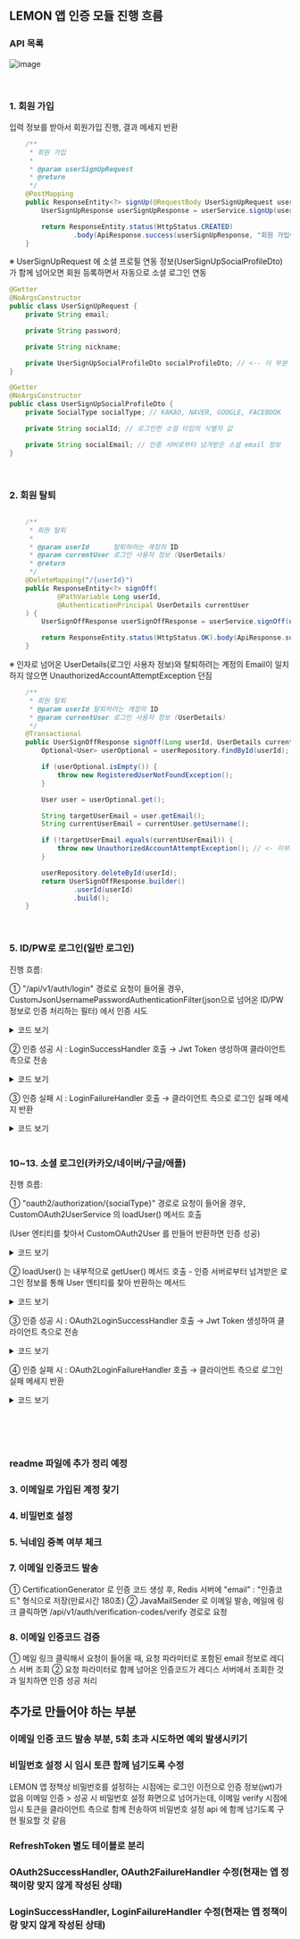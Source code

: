## LEMON 앱 인증 모듈 진행 흐름


### API 목록
![image](https://github.com/dydydade/oauthtest4/assets/78246372/951d1b17-d333-46ca-bc54-1b4322bee778)


<br/>

### 1. 회원 가입
입력 정보를 받아서 회원가입 진행, 결과 메세지 반환

```java
    /**
     * 회원 가입
     *
     * @param userSignUpRequest
     * @return
     */
    @PostMapping
    public ResponseEntity<?> signUp(@RequestBody UserSignUpRequest userSignUpRequest) {
        UserSignUpResponse userSignUpResponse = userService.signUp(userSignUpRequest);

        return ResponseEntity.status(HttpStatus.CREATED)
                .body(ApiResponse.success(userSignUpResponse, "회원 가입이 정상적으로 완료되었습니다."));
    }
```

※ UserSignUpRequest 에 소셜 프로필 연동 정보(UserSignUpSocialProfileDto) 가 함께 넘어오면 회원 등록하면서 자동으로 소셜 로그인 연동
```java
@Getter
@NoArgsConstructor
public class UserSignUpRequest {
    private String email;

    private String password;

    private String nickname;

    private UserSignUpSocialProfileDto socialProfileDto; // <-- 이 부분 함께 넘어오면 자동으로 소셜 프로필 연동까지 진행
}
```

```java
@Getter
@NoArgsConstructor
public class UserSignUpSocialProfileDto {
    private SocialType socialType; // KAKAO, NAVER, GOOGLE, FACEBOOK

    private String socialId; // 로그인한 소셜 타입의 식별자 값

    private String socialEmail; // 인증 서버로부터 넘겨받은 소셜 email 정보
}
```

<br/>

### 2. 회원 탈퇴
```java

    /**
     * 회원 탈퇴
     *
     * @param userId      탈퇴하려는 계정의 ID
     * @param currentUser 로그인 사용자 정보 (UserDetails)
     * @return
     */
    @DeleteMapping("/{userId}")
    public ResponseEntity<?> signOff(
            @PathVariable Long userId,
            @AuthenticationPrincipal UserDetails currentUser
    ) {
        UserSignOffResponse userSignOffResponse = userService.signOff(userId, currentUser);

        return ResponseEntity.status(HttpStatus.OK).body(ApiResponse.success(userSignOffResponse, "회원 탈퇴가 정상적으로 완료되었습니다."));
    }
```

※ 인자로 넘어온 UserDetails(로그인 사용자 정보)와 탈퇴하려는 계정의 Email이 일치하지 않으면 UnauthorizedAccountAttemptException 던짐 
```java
    /**
     * 회원 탈퇴
     * @param userId 탈퇴하려는 계정의 ID
     * @param currentUser 로그인 사용자 정보 (UserDetails)
     */
    @Transactional
    public UserSignOffResponse signOff(Long userId, UserDetails currentUser) {
        Optional<User> userOptional = userRepository.findById(userId);

        if (userOptional.isEmpty()) {
            throw new RegisteredUserNotFoundException();
        }

        User user = userOptional.get();

        String targetUserEmail = user.getEmail();
        String currentUserEmail = currentUser.getUsername();

        if (!targetUserEmail.equals(currentUserEmail)) {
            throw new UnauthorizedAccountAttemptException(); // <- 이부분
        }

        userRepository.deleteById(userId);
        return UserSignOffResponse.builder()
                .userId(userId)
                .build();
    }
```


<br/>

### 5. ID/PW로 로그인(일반 로그인)
진행 흐름:

① "/api/v1/auth/login" 경로로 요청이 들어올 경우, CustomJsonUsernamePasswordAuthenticationFilter(json으로 넘어온 ID/PW 정보로 인증 처리하는 필터) 에서 인증 시도

<details>
<summary>코드 보기</summary>

<!-- summary 아래 한칸 공백 두어야함 -->
```java
/**
 * 스프링 시큐리티의 폼 기반의 UsernamePasswordAuthenticationFilter를 참고하여 만든 커스텀 필터
 * 거의 구조가 같고, Type이 Json인 Login만 처리하도록 설정한 부분만 다르다. (커스텀 API용 필터 구현)
 * Username : 회원 아이디 -> email로 설정
 * "/login" 요청 왔을 때 JSON 값을 매핑 처리하는 필터
 */
public class CustomJsonUsernamePasswordAuthenticationFilter extends AbstractAuthenticationProcessingFilter {

    private static final String DEFAULT_LOGIN_REQUEST_URL = "/api/v1/auth/login"; // "/api/v1/login"으로 오는 요청을 처리
    private static final String HTTP_METHOD = "POST"; // 로그인 HTTP 메소드는 POST
    private static final String CONTENT_TYPE = "application/json"; // JSON 타입의 데이터로 오는 로그인 요청만 처리
    private static final String USERNAME_KEY = "email"; // 회원 로그인 시 이메일 요청 JSON Key : "email"
    private static final String PASSWORD_KEY = "password"; // 회원 로그인 시 비밀번호 요청 JSon Key : "password"
    private static final AntPathRequestMatcher DEFAULT_LOGIN_PATH_REQUEST_MATCHER =
            new AntPathRequestMatcher(DEFAULT_LOGIN_REQUEST_URL, HTTP_METHOD); // "/login" + POST로 온 요청에 매칭된다.

    private final ObjectMapper objectMapper;

    public CustomJsonUsernamePasswordAuthenticationFilter(ObjectMapper objectMapper) {
        super(DEFAULT_LOGIN_PATH_REQUEST_MATCHER); // 위에서 설정한 "login" + POST로 온 요청을 처리하기 위해 설정
        this.objectMapper = objectMapper;
    }

    /**
     * 인증 처리 메소드
     *
     * UsernamePasswordAuthenticationFilter와 동일하게 UsernamePasswordAuthenticationToken 사용
     * StreamUtils를 통해 request에서 messageBody(JSON) 반환
     * 요청 JSON Example
     * {
     *    "email" : "aaa@bbb.com"
     *    "password" : "test123"
     * }
     * 꺼낸 messageBody를 objectMapper.readValue()로 Map으로 변환 (Key : JSON의 키 -> email, password)
     * Map의 Key(email, password)로 해당 이메일, 패스워드 추출 후
     * UsernamePasswordAuthenticationToken의 파라미터 principal, credentials에 대입
     *
     * AbstractAuthenticationProcessingFilter(부모)의 getAuthenticationManager()로 AuthenticationManager 객체를 반환 받은 후
     * authenticate()의 파라미터로 UsernamePasswordAuthenticationToken 객체를 넣고 인증 처리
     * (여기서 AuthenticationManager 객체는 ProviderManager -> SecurityConfig에서 설정)
     */
    @Override
    public Authentication attemptAuthentication(HttpServletRequest request, HttpServletResponse response) throws AuthenticationException, IOException {
        if(request.getContentType() == null || !request.getContentType().equals(CONTENT_TYPE)  ) {
            throw new AuthenticationServiceException("Authentication Content-Type not supported: " + request.getContentType());
        }

        String messageBody = StreamUtils.copyToString(request.getInputStream(), StandardCharsets.UTF_8);

        Map<String, String> usernamePasswordMap = objectMapper.readValue(messageBody, Map.class);

        String email = usernamePasswordMap.get(USERNAME_KEY);
        String password = usernamePasswordMap.get(PASSWORD_KEY);

        UsernamePasswordAuthenticationToken authRequest = new UsernamePasswordAuthenticationToken(email, password);//principal 과 credentials 전달

        return this.getAuthenticationManager().authenticate(authRequest);
    }
}
```
</details>

② 인증 성공 시 : LoginSuccessHandler 호출 → Jwt Token 생성하여 클라이언트 측으로 전송

<details>
<summary>코드 보기</summary>

<!-- summary 아래 한칸 공백 두어야함 -->
```java
@Slf4j
@RequiredArgsConstructor
public class LoginSuccessHandler extends SimpleUrlAuthenticationSuccessHandler {

    private final JwtService jwtService;
    private final UserRepository userRepository;

    @Value("${jwt.access.expiration}")
    private String accessTokenExpiration;

    @Override
    public void onAuthenticationSuccess(HttpServletRequest request, HttpServletResponse response,
                                        Authentication authentication) {
        String email = extractUsername(authentication); // 인증 정보에서 Username(email) 추출
        String accessToken = jwtService.createAccessToken(email); // JwtService의 createAccessToken을 사용하여 AccessToken 발급
        String refreshToken = jwtService.createRefreshToken(); // JwtService의 createRefreshToken을 사용하여 RefreshToken 발급

        jwtService.sendAccessAndRefreshToken(response, accessToken, refreshToken); // 응답 헤더에 AccessToken, RefreshToken 실어서 응답

        userRepository.findByEmail(email)
                .ifPresent(user -> {
                    user.updateRefreshToken(refreshToken);
                    userRepository.saveAndFlush(user);
                });

        log.info("로그인에 성공하였습니다. 이메일 : {}", email);
        log.info("로그인에 성공하였습니다. AccessToken : {}", accessToken);
        log.info("발급된 AccessToken 만료 기간 : {}", accessTokenExpiration);
    }

    private String extractUsername(Authentication authentication) {
        UserDetails userDetails = (UserDetails) authentication.getPrincipal();
        return userDetails.getUsername();
    }
}
```
</details>

③ 인증 실패 시 : LoginFailureHandler 호출 → 클라이언트 측으로 로그인 실패 메세지 반환

<details>
<summary>코드 보기</summary>

<!-- summary 아래 한칸 공백 두어야함 -->
```java
/**
 * JWT 로그인 실패 시 처리하는 핸들러
 * SimpleUrlAuthenticationFailureHandler를 상속받아서 구현
 */
@Slf4j
public class LoginFailureHandler extends SimpleUrlAuthenticationFailureHandler {

    @Override
    public void onAuthenticationFailure(HttpServletRequest request, HttpServletResponse response,
                                        AuthenticationException exception) throws IOException {
        response.setStatus(HttpServletResponse.SC_BAD_REQUEST);
        response.setCharacterEncoding("UTF-8");
        response.setContentType("text/plain;charset=UTF-8");
        response.getWriter().write("로그인 실패! 이메일이나 비밀번호를 확인해주세요.");
        log.info("로그인에 실패했습니다. 메시지 : {}", exception.getMessage());
    }
}

```
</details>

<br/>

### 10~13. 소셜 로그인(카카오/네이버/구글/애플)
진행 흐름:

① "oauth2/authorization/{socialType}" 경로로 요청이 들어올 경우, CustomOAuth2UserService 의 loadUser() 메서드 호출

(User 엔티티를 찾아서 CustomOAuth2User 를 만들어 반환하면 인증 성공)
<details>
<summary>코드 보기</summary>

<!-- summary 아래 한칸 공백 두어야함 -->
```java
@Slf4j
@Service
@RequiredArgsConstructor
public class CustomOAuth2UserService implements OAuth2UserService<OAuth2UserRequest, OAuth2User> {

    private final UserRepository userRepository;
    private final SocialProfileRepository socialProfileRepository;

    private static final String NAVER = "naver";
    private static final String KAKAO = "kakao";
    private static final String FACEBOOK = "facebook";

    @Override
    public OAuth2User loadUser(OAuth2UserRequest userRequest) throws OAuth2AuthenticationException {
        log.debug("CustomOAuth2UserService.loadUser() 실행 - OAuth2 로그인 요청 진입");

        /**
         * DefaultOAuth2UserService 객체를 생성하여, loadUser(userRequest)를 통해 DefaultOAuth2User 객체를 생성 후 반환
         * DefaultOAuth2UserService의 loadUser()는 소셜 로그인 API의 사용자 정보 제공 URI로 요청을 보내서
         * 사용자 정보를 얻은 후, 이를 통해 DefaultOAuth2User 객체를 생성 후 반환한다.
         * 결과적으로, OAuth2User는 OAuth 서비스에서 가져온 유저 정보를 담고 있는 유저
         */
        OAuth2UserService<OAuth2UserRequest, OAuth2User> delegate = new DefaultOAuth2UserService();
        OAuth2User oAuth2User = delegate.loadUser(userRequest);

        /**
         * userRequest에서 registrationId 추출 후 registrationId으로 SocialType 저장
         * http://localhost:8080/oauth2/authorization/kakao에서 kakao가 registrationId
         * userNameAttributeName은 이후에 nameAttributeKey로 설정된다.
         */
        String registrationId = userRequest.getClientRegistration().getRegistrationId();
        SocialType socialType = getSocialType(registrationId);
        String userNameAttributeName = userRequest.getClientRegistration()
                .getProviderDetails().getUserInfoEndpoint().getUserNameAttributeName(); // OAuth2 로그인 시 키(PK)가 되는 값
        Map<String, Object> attributes = oAuth2User.getAttributes(); // 소셜 로그인에서 API가 제공하는 userInfo의 Json 값(유저 정보들)

        // socialType에 따라 유저 정보를 통해 OAuthAttributes 객체 생성
        OAuthAttributes extractAttributes = OAuthAttributes.of(socialType, userNameAttributeName, attributes);

        User createdUser = getUser(extractAttributes, socialType); // getUser() 메소드로 User 객체 생성 후 반환

        // DefaultOAuth2User를 구현한 CustomOAuth2User 객체를 생성해서 반환
        return new CustomOAuth2User(
                Collections.singleton(new SimpleGrantedAuthority(createdUser.getRole().getKey())),
                attributes,
                extractAttributes.getNameAttributeKey(),
                createdUser.getEmail(),
                createdUser.getRole()
        );
    }

    private SocialType getSocialType(String registrationId) {
        if(NAVER.equals(registrationId)) {
            return SocialType.NAVER;
        }
        if(KAKAO.equals(registrationId)) {
            return SocialType.KAKAO;
        }
        if(FACEBOOK.equals(registrationId)) {
            return SocialType.FACEBOOK;
        }
        return SocialType.GOOGLE;
    }
}
```
</details>

② loadUser() 는 내부적으로 getUser() 메서드 호출 - 인증 서버로부터 넘겨받은 로그인 정보를 통해 User 엔티티를 찾아 반환하는 메서드
<details>
<summary>코드 보기</summary>

<!-- summary 아래 한칸 공백 두어야함 -->
```java
/**
 * SocialType과 attributes에 들어있는 소셜 로그인의 식별값 id를 통해 회원을 찾아 반환하는 메소드
 * 만약 찾은 회원이 있다면, 그대로 반환하고 없다면 회원가입 페이지로 이동시킨다.
 */
private User getUser(OAuthAttributes attributes, SocialType socialType) {

        // 리소스 서버로부터 넘겨받은 user 정보
        OAuth2UserInfo oauth2UserInfo = attributes.getOauth2UserInfo();

        // 리소스 서버로부터 넘겨받은 socialEmail
        String socialEmail = oauth2UserInfo.getEmail();

        // 리소스 서버로부터 넘겨받은 socialId
        String socialId = oauth2UserInfo.getSocialId();

        // 리소스 서버에서 넘겨받은 socialEmail 과 앱 계정의 email 이 일치하는 사용자 조회
        // 사용자가 존재하지 않으면, RegisteredUserNotFoundException 던짐
        User user = userRepository.findByEmail(socialEmail)
        .orElseThrow(RegisteredUserNotFoundException::new); // 회원가입 페이지로 보냄

        // app 계정이 존재하는 경우, 연동된 socialProfile 조회
        Optional<SocialProfile> socialProfileOptional = socialProfileRepository.findBySocialEmailAndSocialTypeWithUser(socialEmail, socialType);

        // socialProfile 연동이 안 되어있는 경우,
        if (socialProfileOptional.isEmpty()) {
        // socialProfile 자동 연동해준 뒤 홈 화면으로 이동시킴
        SocialProfile socialProfile = SocialProfile.builder()
        .user(user)
        .socialType(socialType)
        .socialId(socialId)
        .socialEmail(socialEmail)
        .build();
        socialProfileRepository.save(socialProfile); // 소셜 프로필 연동
        }

        // 소셜 로그인 시도한 socialProfile 이 이미 연동되어있는 경우,
        // 인증 성공시키고 홈 화면으로 보냄
        return user;
        }
```
</details>

③ 인증 성공 시 : OAuth2LoginSuccessHandler 호출 → Jwt Token 생성하여 클라이언트 측으로 전송
<details>
<summary>코드 보기</summary>

<!-- summary 아래 한칸 공백 두어야함 -->
```java
@Slf4j
@Component
@RequiredArgsConstructor
public class OAuth2LoginSuccessHandler implements AuthenticationSuccessHandler {

    private final JwtService jwtService;

    // TODO: 아래 코드 수정 필요(LEMON 앱의 정책에 따라서)
    @Override
    public void onAuthenticationSuccess(HttpServletRequest request, HttpServletResponse response, Authentication authentication) throws IOException, ServletException {
        log.info("OAuth2 Login 성공!");
        try {
            CustomOAuth2User oAuth2User = (CustomOAuth2User) authentication.getPrincipal();

            // User의 Role이 GUEST일 경우 처음 요청한 회원이므로 회원가입 페이지로 리다이렉트
            if(oAuth2User.getRole() == Role.GUEST) {
                String accessToken = jwtService.createAccessToken(oAuth2User.getEmail());
                response.addHeader(jwtService.getAccessHeader(), "Bearer " + accessToken);
                response.sendRedirect("oauth2/sign-up"); // 프론트의 회원가입 추가 정보 입력 폼으로 리다이렉트

                jwtService.sendAccessAndRefreshToken(response, accessToken, null);

            } else {
                loginSuccess(response, oAuth2User); // 로그인에 성공한 경우 access, refresh 토큰 생성
            }
        } catch (Exception e) {
            throw e;
        }

    }

    // TODO : 소셜 로그인 시에도 무조건 토큰 생성하지 말고 JWT 인증 필터처럼 RefreshToken 유/무에 따라 다르게 처리해보기
    private void loginSuccess(HttpServletResponse response, CustomOAuth2User oAuth2User) throws IOException {
        String accessToken = jwtService.createAccessToken(oAuth2User.getEmail());
        String refreshToken = jwtService.createRefreshToken();
        response.addHeader(jwtService.getAccessHeader(), "Bearer " + accessToken);
        response.addHeader(jwtService.getRefreshHeader(), "Bearer " + refreshToken);

        jwtService.sendAccessAndRefreshToken(response, accessToken, refreshToken);
        jwtService.updateRefreshToken(oAuth2User.getEmail(), refreshToken);
    }
}
```
</details>


④ 인증 실패 시 : OAuth2LoginFailureHandler 호출 → 클라이언트 측으로 로그인 실패 메세지 반환
<details>
<summary>코드 보기</summary>

<!-- summary 아래 한칸 공백 두어야함 -->
```java
@Slf4j
@Component
public class OAuth2LoginFailureHandler implements AuthenticationFailureHandler {
    @Override
    public void onAuthenticationFailure(HttpServletRequest request, HttpServletResponse response, AuthenticationException exception) throws IOException, ServletException {
        response.setStatus(HttpServletResponse.SC_BAD_REQUEST);
        response.getWriter().write("소셜 로그인 실패! 서버 로그를 확인해주세요.");
        log.info("소셜 로그인에 실패했습니다. 에러 메시지 : {}", exception.getMessage());
    }
}

```
</details>


<br/>
<br/>
<br/>
<br/>


### readme 파일에 추가 정리 예정
### 3. 이메일로 가입된 계정 찾기
### 4. 비밀번호 설정
### 5. 닉네임 중복 여부 체크
### 7. 이메일 인증코드 발송
① CertificationGenerator 로 인증 코드 생성 후, Redis 서버에 "email" : "인증코드" 형식으로 저장(만료시간 180초)
② JavaMailSender 로 이메일 발송, 메일에 링크 클릭하면 /api/v1/auth/verification-codes/verify 경로로 요청
### 8. 이메일 인증코드 검증
① 메일 링크 클릭해서 요청이 들어올 때, 요청 파라미터로 포함된 email 정보로 레디스 서버 조회
② 요청 파라미터로 함께 넘어온 인증코드가 레디스 서버에서 조회한 것과 일치하면 인증 성공 처리

## 추가로 만들어야 하는 부분
### 이메일 인증 코드 발송 부분, 5회 초과 시도하면 예외 발생시키기
### 비밀번호 설정 시 임시 토큰 함께 넘기도록 수정
LEMON 앱 정책상 비밀번호를 설정하는 시점에는 로그인 이전으로 인증 정보(jwt)가 없음
이메일 인증 > 성공 시 비밀번호 설정 화면으로 넘어가는데,
이메일 verify 시점에 임시 토큰을 클라이언트 측으로 함께 전송하여
비밀번호 설정 api 에 함께 넘기도록 구현 필요할 것 같음

### RefreshToken 별도 테이블로 분리
### OAuth2SuccessHandler, OAuth2FailureHandler 수정(현재는 앱 정책이랑 맞지 않게 작성된 상태)
### LoginSuccessHandler, LoginFailureHandler 수정(현재는 앱 정책이랑 맞지 않게 작성된 상태)


